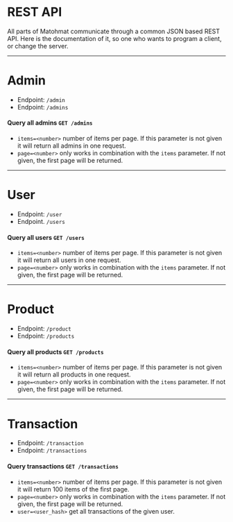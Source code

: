 REST API
========

All parts of Matohmat communicate through a common JSON based REST API.
Here is the documentation of it, so one who wants to program a client, or change the server.

----
# Admin

- Endpoint: `/admin`
- Endpoint: `/admins`

#### Query all admins `GET /admins`

- `items=<number>` number of items per page. If this parameter is not given it will return all admins in one request.
- `page=<number>` only works in combination with the `items` parameter. If not given, the first page will be returned.

----

# User

- Endpoint: `/user`
- Endpoint. `/users`

#### Query all users `GET /users`

- `items=<number>` number of items per page. If this parameter is not given it will return all users in one request.
- `page=<number>` only works in combination with the `items` parameter. If not given, the first page will be returned.

----

# Product

- Endpoint: `/product`
- Endpoint: `/products`

#### Query all products `GET /products`

- `items=<number>` number of items per page. If this parameter is not given it will return all products in one request.
- `page=<number>` only works in combination with the `items` parameter. If not given, the first page will be returned.

----

# Transaction

- Endpoint: `/transaction`
- Endpoint: `/transactions`

#### Query transactions `GET /transactions`

- `items=<number>` number of items per page. If this parameter is not given it will return 100 items of the first page.
- `page=<number>` only works in combination with the `items` parameter. If not given, the first page will be returned.
- `user=<user_hash>` get all transactions of the given user.
